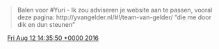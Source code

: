 > Balen voor \#Yuri \- Ik zou adviseren je website aan te passen, vooral deze pagina: http://yvangelder\.nl/\#\!/team\-van\-gelder/ “die me door dik en dun steunen”

<img src="../../media/tweet.ico" width="12" /> [Fri Aug 12 14:35:50 +0000 2016](https://twitter.com/DromerDenker/status/764108133044281344)